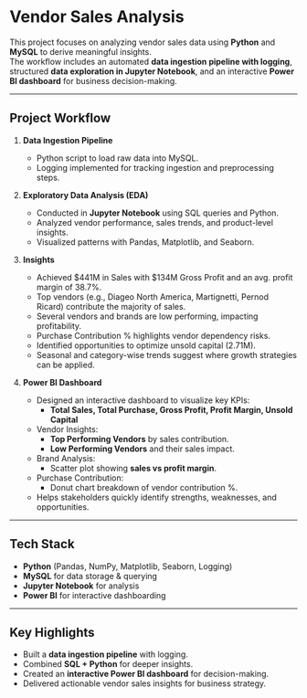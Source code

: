 #  Vendor Sales Analysis

This project focuses on analyzing vendor sales data using **Python** and **MySQL** to derive meaningful insights.  
The workflow includes an automated **data ingestion pipeline with logging**, structured **data exploration in Jupyter Notebook**, and an interactive **Power BI dashboard** for business decision-making.

---

##  Project Workflow
1. **Data Ingestion Pipeline**
   - Python script to load raw data into MySQL.
   - Logging implemented for tracking ingestion and preprocessing steps.
   

2. **Exploratory Data Analysis (EDA)**
   - Conducted in **Jupyter Notebook** using SQL queries and Python.
   - Analyzed vendor performance, sales trends, and product-level insights.
   - Visualized patterns with Pandas, Matplotlib, and Seaborn.

3. **Insights**
   - Achieved $441M in Sales with $134M Gross Profit and an avg. profit margin of 38.7%.  
   - Top vendors (e.g., Diageo North America, Martignetti, Pernod Ricard) contribute the majority of sales.  
   - Several vendors and brands are low performing, impacting profitability.  
   - Purchase Contribution % highlights vendor dependency risks.  
   - Identified opportunities to optimize unsold capital (2.71M).  
   - Seasonal and category-wise trends suggest where growth strategies can be applied.

4. **Power BI Dashboard**
   - Designed an interactive dashboard to visualize key KPIs:  
     - **Total Sales, Total Purchase, Gross Profit, Profit Margin, Unsold Capital**  
   - Vendor Insights:  
     - **Top Performing Vendors** by sales contribution.  
     - **Low Performing Vendors** and their sales impact.  
   - Brand Analysis:  
     - Scatter plot showing **sales vs profit margin**.  
   - Purchase Contribution:  
     - Donut chart breakdown of vendor contribution %.  
   - Helps stakeholders quickly identify strengths, weaknesses, and opportunities.

---

##  Tech Stack
- **Python** (Pandas, NumPy, Matplotlib, Seaborn, Logging)  
- **MySQL** for data storage & querying  
- **Jupyter Notebook** for analysis  
- **Power BI** for interactive dashboarding  

---

##  Key Highlights
- Built a **data ingestion pipeline** with logging.  
- Combined **SQL + Python** for deeper insights.  
- Created an **interactive Power BI dashboard** for decision-making.  
- Delivered actionable vendor sales insights for business strategy.  






